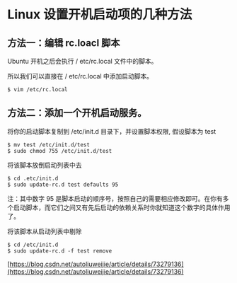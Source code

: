 # Linux 设置开机启动项的几种方法
## 方法一：编辑 rc.loacl 脚本

Ubuntu 开机之后会执行 / etc/rc.local 文件中的脚本。

所以我们可以直接在 / etc/rc.local 中添加启动脚本。

```
$ vim /etc/rc.local

```

## 方法二：添加一个开机启动服务。

将你的启动脚本复制到 /etc/init.d 目录下，并设置脚本权限, 假设脚本为 test

```
$ mv test /etc/init.d/test
$ sudo chmod 755 /etc/init.d/test

```

将该脚本放倒启动列表中去

```
$ cd .etc/init.d
$ sudo update-rc.d test defaults 95

```

注：其中数字 95 是脚本启动的顺序号，按照自己的需要相应修改即可。在你有多个启动脚本，而它们之间又有先后启动的依赖关系时你就知道这个数字的具体作用了。

将该脚本从启动列表中剔除

```
$ cd /etc/init.d
$ sudo update-rc.d -f test remove

```

 [https://blog.csdn.net/autoliuweijie/article/details/73279136](https://blog.csdn.net/autoliuweijie/article/details/73279136)
